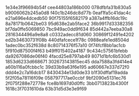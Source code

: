 1e34e3f96694b54f
cee44803a186b000
078dfbfa31b830a5
b9006062b245a0d8
f40c1b246dc8d77b
0eaf1fa5c41dac4c
e21a696e4dcedb50
90f75155f6582179
a387a4ffb16dc19c
8a78171b0642be03
95d638e2ab5face2
36b9917d33382356
bf7da0ffe5069850
7bc949ac0dd9f634
85d442a7eeba30a8
2816344496a9e8a8
c0332adecc81d060
30869f12491e4202
ed2b34630731f08b
440dfafcece1f78c
0988eafe1ed8504d
1adec0bc352f638d
8c80714376f57a10
0f74fcf8bb1ac1cb
5f910d87500f4f63
b49ff015402a4187
9c434c57561bfebb
da9267086de06f40
4facd25e8797ab49
8071d1bfc6b530d1
1853d6233d668671
302673143815ec45
dda7588a3fd414e4
a60b116a0fcbbc1c
39d33b9a63f6e195
ad60667e337d72f0
ddd4e2c7a16dcb17
8430434e13d0de33
b1f30dffaf19adda
5f2f05a78116f09e
058797717ae0ccbf
9bf2090e5131ec76
2f075f288e72778e
fce8b1697d0d0ffc
3bb0713823b4300f
1618c3f7031610da
63b31d5d3e3e9f69
